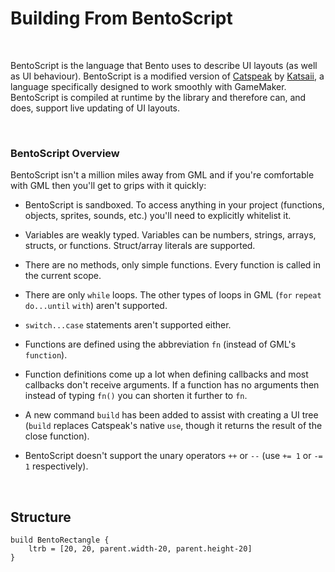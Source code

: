 # Building From BentoScript

&nbsp;

BentoScript is the language that Bento uses to describe UI layouts (as well as UI behaviour). BentoScript is a modified version of [Catspeak]() by [Katsaii](), a language specifically designed to work smoothly with GameMaker. BentoScript is compiled at runtime by the library and therefore can, and does, support live updating of UI layouts.

&nbsp;

### BentoScript Overview

BentoScript isn't a million miles away from GML and if you're comfortable with GML then you'll get to grips with it quickly:

- BentoScript is sandboxed. To access anything in your project (functions, objects, sprites, sounds, etc.) you'll need to explicitly whitelist it.

- Variables are weakly typed. Variables can be numbers, strings, arrays, structs, or functions. Struct/array literals are supported.

- There are no methods, only simple functions. Every function is called in the current scope.

- There are only `while` loops. The other types of loops in GML (`for` `repeat` `do...until` `with`) aren't supported.

- `switch...case` statements aren't supported either.

- Functions are defined using the abbreviation `fn` (instead of GML's `function`).

- Function definitions come up a lot when defining callbacks and most callbacks don't receive arguments. If a function has no arguments then instead of typing `fn()` you can shorten it further to `fn`.

- A new command `build` has been added to assist with creating a UI tree (`build` replaces Catspeak's native `use`, though it returns the result of the close function).

- BentoScript doesn't support the unary operators `++` or `--` (use `+= 1` or `-= 1` respectively).

&nbsp;

## Structure

```
build BentoRectangle {
	ltrb = [20, 20, parent.width-20, parent.height-20]
}
```